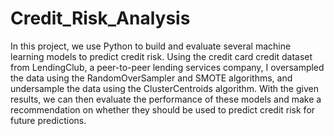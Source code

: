 # Credit_Risk_Analysis

In this project, we use Python to build and evaluate several machine learning models to predict credit risk. Using the credit card credit dataset from LendingClub, a peer-to-peer lending services company, I oversampled the data using the RandomOverSampler and SMOTE algorithms, and undersample the data using the ClusterCentroids algorithm. With the given results, we can then evaluate the performance of these models and make a recommendation on whether they should be used to predict credit risk for future predictions. 
